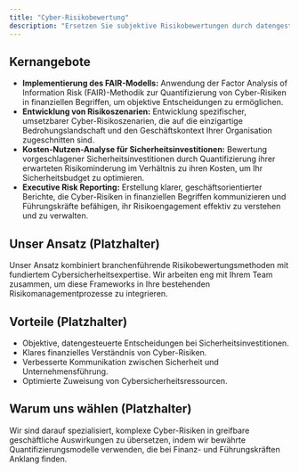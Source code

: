 ```yaml
---
title: "Cyber-Risikobewertung"
description: "Ersetzen Sie subjektive Risikobewertungen durch datengesteuerte Finanzmodelle, die Cyber-Risiken in monetären Begriffen quantifizieren."
---
```


## Kernangebote

*   **Implementierung des FAIR-Modells:** Anwendung der Factor Analysis of Information Risk (FAIR)-Methodik zur Quantifizierung von Cyber-Risiken in finanziellen Begriffen, um objektive Entscheidungen zu ermöglichen.
*   **Entwicklung von Risikoszenarien:** Entwicklung spezifischer, umsetzbarer Cyber-Risikoszenarien, die auf die einzigartige Bedrohungslandschaft und den Geschäftskontext Ihrer Organisation zugeschnitten sind.
*   **Kosten-Nutzen-Analyse für Sicherheitsinvestitionen:** Bewertung vorgeschlagener Sicherheitsinvestitionen durch Quantifizierung ihrer erwarteten Risikominderung im Verhältnis zu ihren Kosten, um Ihr Sicherheitsbudget zu optimieren.
*   **Executive Risk Reporting:** Erstellung klarer, geschäftsorientierter Berichte, die Cyber-Risiken in finanziellen Begriffen kommunizieren und Führungskräfte befähigen, ihr Risikoengagement effektiv zu verstehen und zu verwalten.

## Unser Ansatz (Platzhalter)
Unser Ansatz kombiniert branchenführende Risikobewertungsmethoden mit fundiertem Cybersicherheitsexpertise. Wir arbeiten eng mit Ihrem Team zusammen, um diese Frameworks in Ihre bestehenden Risikomanagementprozesse zu integrieren.

## Vorteile (Platzhalter)
*   Objektive, datengesteuerte Entscheidungen bei Sicherheitsinvestitionen.
*   Klares finanzielles Verständnis von Cyber-Risiken.
*   Verbesserte Kommunikation zwischen Sicherheit und Unternehmensführung.
*   Optimierte Zuweisung von Cybersicherheitsressourcen.

## Warum uns wählen (Platzhalter)
Wir sind darauf spezialisiert, komplexe Cyber-Risiken in greifbare geschäftliche Auswirkungen zu übersetzen, indem wir bewährte Quantifizierungsmodelle verwenden, die bei Finanz- und Führungskräften Anklang finden.